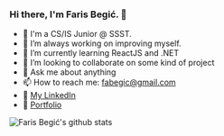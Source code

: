 ### Hi there, I'm Faris Begić. 👋

- :closed_book: I'm a CS/IS Junior @ SSST.
- 🔭 I’m always working on improving myself.
- 🌱 I’m currently learning ReactJS and .NET
- 👯 I’m looking to collaborate on some kind of project
- 💬 Ask me about anything
- 📫 How to reach me: fabegic@gmail.com
- :link: [My LinkedIn](https://www.linkedin.com/in/begicfaris/ "LinkedIn") 
- :link: [Portfolio](https://farisbegic.github.io/Portfolio/ "Portfolio") 

![Faris Begić's github stats](https://github-readme-stats.vercel.app/api?username=farisbegic&show_icons=true&hide_border=true)&nbsp;&nbsp;
